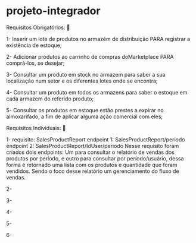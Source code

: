 # projeto-integrador
Requisitos Obrigatórios: 📝

1- Inserir um lote de produtos no armazém de distribuição PARA registrar a existência de estoque;

2- Adicionar produtos ao carrinho de compras doMarketplace PARA comprá-los, se desejar;

3- Consultar um produto em stock no armazem para saber a sua localização num setor e os diferentes lotes onde se encontra;

4- Consultar um produto em todos os armazens para saber o estoque em cada armazem do referido produto;

5- Consultar os produtos em estoque estão prestes a expirar no almoxarifado, a fim de aplicar alguma ação comercial com eles;


Requisitos Individuais: 📝

1- requisito: SalesProductReport
endpoint 1: SalesProductReport/periodo
endpoint 2: SalesProductReport/IdUser/periodo
Nesse requisito foram criados dois endpoints:
Um para consultar o relatório de vendas dos produtos por período, e outro para consultar por período/usuário, dessa forma é retornado  uma lista com os produtos e quantidade que foram vendidos.
Sendo o foco desse relatório um gerenciamento do fluxo de vendas.

2-

3-

4-

5-

6-



